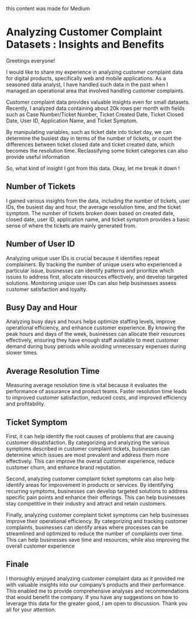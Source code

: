 this content was made for Medium

# Analyzing Customer Complaint Datasets : Insights and Benefits

Greetings everyone!

I would like to share my experience in analyzing customer complaint data for digital products, specifically web and mobile applications. As a seasoned data analyst, I have handled such data in the past when I managed an operational area that involved handling customer complaints.

Customer complaint data provides valuable insights even for small datasets. Recently, I analyzed data containing about 20k rows per month with fields such as Case Number/Ticket Number, Ticket Created Date, Ticket Closed Date, User ID, Application Name, and Ticket Symptom.

By manipulating variables, such as ticket date into ticket day, we can determine the busiest day in terms of the number of tickets, or count the differences between ticket closed date and ticket created date, which becomes the resolution time. Reclassifying some ticket categories can also provide useful information

So, what kind of insight I got from this data. Okay, let me break it down !

## Number of Tickets
I gained various insights from the data, including the number of tickets, user IDs, the busiest day and hour, the average resolution time, and the ticket symptom. The number of tickets broken down based on created date, closed date, user ID, application name, and ticket symptom provides a basic sense of where the tickets are mainly generated from.

## Number of User ID
Analyzing unique user IDs is crucial because it identifies repeat complainers. By tracking the number of unique users who experienced a particular issue, businesses can identify patterns and prioritize which issues to address first, allocate resources effectively, and develop targeted solutions. Monitoring unique user IDs can also help businesses assess customer satisfaction and loyalty.

## Busy Day and Hour
Analyzing busy days and hours helps optimize staffing levels, improve operational efficiency, and enhance customer experience. By knowing the peak hours and days of the week, businesses can allocate their resources effectively, ensuring they have enough staff available to meet customer demand during busy periods while avoiding unnecessary expenses during slower times.

## Average Resolution Time
Measuring average resolution time is vital because it evaluates the performance of assurance and product teams. Faster resolution time leads to improved customer satisfaction, reduced costs, and improved efficiency and profitability.

## Ticket Symptom
First, it can help identify the root causes of problems that are causing customer dissatisfaction. By categorizing and analyzing the various symptoms described in customer complaint tickets, businesses can determine which issues are most prevalent and address them more effectively. This can improve the overall customer experience, reduce customer churn, and enhance brand reputation.

Second, analyzing customer complaint ticket symptoms can also help identify areas for improvement in products or services. By identifying recurring symptoms, businesses can develop targeted solutions to address specific pain points and enhance their offerings. This can help businesses stay competitive in their industry and attract and retain customers.

Finally, analyzing customer complaint ticket symptoms can help businesses improve their operational efficiency. By categorizing and tracking customer complaints, businesses can identify areas where processes can be streamlined and optimized to reduce the number of complaints over time. This can help businesses save time and resources, while also improving the overall customer experience

## Finale
I thoroughly enjoyed analyzing customer complaint data as it provided me with valuable insights into our company’s products and their performance. This enabled me to provide comprehensive analyses and recommendations that would benefit the company. If you have any suggestions on how to leverage this data for the greater good, I am open to discussion. Thank you all for your attention.

